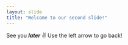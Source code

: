 ```yaml
---
layout: slide
title: "Welcome to our second slide!"
---
```

See you ***later*** :v: 
Use the left arrow to go back!

